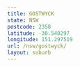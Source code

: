 ```yaml
---
title: GOSTWYCK
state: NSW
postcode: 2358
latitude: -30.540297
longitude: 151.297519
url: /nsw/gostwyck/
layout: suburb
---
```

